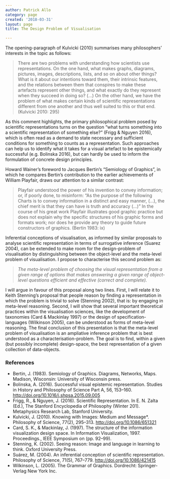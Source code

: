 ```yaml
---
author: Patrick Allo
category: page
created: '2018-03-31'
layout: page
title: The Design Problem of Visualisation

---
```


The opening-paragraph of Kulvicki (2010) summarises many philosophers’ interests in the topic as follows:
> There are two problems with understanding how scientists use representations. On the one hand, what makes graphs, diagrams, pictures, images, descriptions, lists, and so on about other things? What is it about our intentions toward them, their intrinsic features, and the relations between them that conspires to make these artefacts represent other things, and what exactly do they represent when they succeed in doing so? (…)
 On the other hand, we have the problem of what makes certain kinds of scientific representations different from one another and thus well suited to this or that end. (Kulvicki 2010: 295)

As this comment highlights, the primary philosophical problem posed by scientific representations turns on the question “what turns something into a scientific representation of something else?” (Frigg & Nguyen 2016), which is often read as a demand to state necessary and sufficient conditions for something to counts as a representation.
Such approaches can help us to identify what it takes for a visual artefact to be epistemically successful (e.g. Bolinska 2016), but can hardly be used to inform the formulation of concrete design principles.

Howard Wainer’s foreword to Jacques Bertin’s “Semiology of Graphics”, in which he compares Bertin’s contribution to the earlier achievements of William Playfair, draws our attention to a similar contrast:
> Playfair understood the power of his invention to convey information; or, if poorly done, to misinform: “As the purpose of the following Charts is to convey information in a distinct and easy manner, (…), the chief merit is that they can have is truth and accuracy (…)”
In the course of his great work Playfair illustrates good graphic practice but does not explain why the specific structures of his graphic forms and formats work; nor does he provide any theory to guide future constructors of graphics. (Bertin 1983: ix)

Inferential conceptions of visualisation, as informed by similar proposals to analyse scientific representation in terms of surrogative inference (Suarez 2004), can be extended to make room for the design-problem of visualisation by distinguishing between the object-level and the meta-level problem of visualisation. I propose to characterise this second problem as:
> *The meta-level problem of choosing the visual representation from a given range of options that makes answering a given range of object-level questions efficient and effective (correct and complete).*

I will argue in favour of this proposal along two lines. First, I will relate it to Keith Stenning’s proposal that people reason by finding a representation in which the problem is trivial to solve (Stenning 2002), that is: by engaging in meta-level reasoning. Second, I will show that several important theoretical practices within the visualisation sciences, like the development of taxonomies (Card & Mackinlay 1997) or the design of specification-languages (Wilkinson 2005), can be understood as forms of meta-level reasoning.
The final conclusion of this presentation is that the meta-level problem of visualisation is an ampliative inference problem that is best understood as a characterisation-problem. The goal is to find, within a given (but possibly incomplete) design-space, the best representation of a given collection of data-objects.

### References
+ Bertin, J. (1983). Semiology of Graphics. Diagrams, Networks, Maps. Madison, Wisconsin: University of Wisconsin press.
+ Bolinska, A. (2016). Successful visual epistemic representation. Studies in History and Philosophy of Science Part A, 56, 153–160. http://doi.org/10.1016/j.shpsa.2015.09.005
+ Frigg, R., & Nguyen, J. (2016). Scientific Representation. In E. N. Zalta (Ed.), The Stanford Encyclopedia of Philosophy (Winter 201). Metaphysics Research Lab, Stanford University.
+ Kulvicki, J. (2010). Knowing with Images: Medium and Message*. Philosophy of Science, 77(2), 295–313. http://doi.org/10.1086/651321
+ Card, S. K., & Mackinlay, J. (1997). The structure of the information visualization design space. In Information Visualization, 1997. Proceedings., IEEE Symposium on (pp. 92–99).
+ Stenning, K. (2002). Seeing reason: Image and language in learning to think. Oxford University Press.
+ Suárez, M. (2004). An inferential conception of scientific representation. Philosophy of Science, 71(5), 767–779. http://doi.org/10.1086/421415
+ Wilkinson, L. (2005). The Grammar of Graphics. Dordrecht: Springer-Verlag New York Inc.

